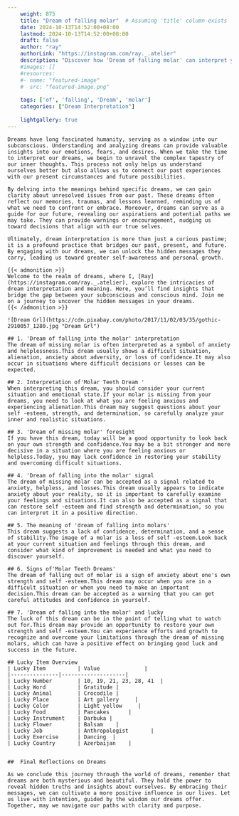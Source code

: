 ```yaml
---
    weight: 875
    title: "Dream of falling molar"  # Assuming 'title' column exists
    date: 2024-10-13T14:52:00+08:00
    lastmod: 2024-10-13T14:52:00+08:00
    draft: false
    author: "ray"
    authorLink: "https://instagram.com/ray._.atelier"
    description: "Discover how 'Dream of falling molar' can interpret your future and uncover its significant meanings in your life."
    #images: []
    #resources:
    #- name: "featured-image"
    #  src: "featured-image.png"
    
    tags: ['of', 'falling', 'Dream', 'molar']
    categories: ["Dream Interpretation"]
    
    lightgallery: true
---
```

    
    Dreams have long fascinated humanity, serving as a window into our subconscious. Understanding and analyzing dreams can provide valuable insights into our emotions, fears, and desires. When we take the time to interpret our dreams, we begin to unravel the complex tapestry of our inner thoughts. This process not only helps us understand ourselves better but also allows us to connect our past experiences with our present circumstances and future possibilities.
    
    By delving into the meanings behind specific dreams, we can gain clarity about unresolved issues from our past. These dreams often reflect our memories, traumas, and lessons learned, reminding us of what we need to confront or embrace. Moreover, dreams can serve as a guide for our future, revealing our aspirations and potential paths we may take. They can provide warnings or encouragement, nudging us toward decisions that align with our true selves.
    
    Ultimately, dream interpretation is more than just a curious pastime; it is a profound practice that bridges our past, present, and future. By engaging with our dreams, we can unlock the hidden messages they carry, leading us toward greater self-awareness and personal growth.
    
    {{< admonition >}}
    Welcome to the realm of dreams, where I, [Ray](https://instagram.com/ray._.atelier), explore the intricacies of dream interpretation and meaning. Here, you’ll find insights that bridge the gap between your subconscious and conscious mind. Join me on a journey to uncover the hidden messages in your dreams.
    {{< /admonition >}}
    
    ![Dream Grl](https://cdn.pixabay.com/photo/2017/11/02/03/35/gothic-2910057_1280.jpg "Dream Grl")
    
    ## 1. 'Dream of falling into the molar' interpretation
    The dream of missing molar is often interpreted as a symbol of anxiety and helplessness.This dream usually shows a difficult situation, alienation, anxiety about adversity, or loss of confidence.It may also occur in situations where difficult decisions or losses can be expected.
    
    ## 2. Interpretation of'Molar Teeth Dream '
    When interpreting this dream, you should consider your current situation and emotional state.If your molar is missing from your dreams, you need to look at what you are feeling anxious and experiencing alienation.This dream may suggest questions about your self -esteem, strength, and determination, so carefully analyze your inner and realistic situations.
    
    ## 3. 'Dream of missing molar' foresight
    If you have this dream, today will be a good opportunity to look back on your own strength and confidence.You may be a bit stronger and more decisive in a situation where you are feeling anxious or helpless.Today, you may lack confidence in restoring your stability and overcoming difficult situations.
    
    ## 4. 'Dream of falling into the molar' signal
    The dream of missing molar can be accepted as a signal related to anxiety, helpless, and losses.This dream usually appears to indicate anxiety about your reality, so it is important to carefully examine your feelings and situations.It can also be accepted as a signal that can restore self -esteem and find strength and determination, so you can interpret it in a positive direction.
    
    ## 5. The meaning of 'dream of falling into molars'
    This dream suggests a lack of confidence, determination, and a sense of stability.The image of a molar is a loss of self -esteem.Look back at your current situation and feelings through this dream, and consider what kind of improvement is needed and what you need to discover yourself.
    
    ## 6. Signs of'Molar Teeth Dreams'
    The dream of falling out of molar is a sign of anxiety about one's own strength and self -esteem.This dream may occur when you are in a difficult situation or when you need to make an important decision.This dream can be accepted as a warning that you can get careful attitudes and confidence in yourself.
    
    ## 7. 'Dream of falling into the molar' and lucky
    The luck of this dream can be in the point of telling what to watch out for.This dream may provide an opportunity to restore your own strength and self -esteem.You can experience efforts and growth to recognize and overcome your limitations through the dream of missing molars, which can have a positive effect on bringing good luck and success in the future.
    
    ## Lucky Item Overview
    | Lucky Item          | Value              |
    |---------------|--------------------|
    | Lucky Number        | 10, 19, 21, 23, 28, 41  |
    | Lucky Word          | Gratitude |
    | Lucky Animal        | Crocodile |
    | Lucky Place         | Art gallery     |
    | Lucky Color         | Light yellow     |
    | Lucky Food          | Pancakes      |
    | Lucky Instrument    | Darbuka |
    | Lucky Flower        | Balsam    |
    | Lucky Job           | Anthropologist       |
    | Lucky Exercise      | Dancing  |
    | Lucky Country       | Azerbaijan    |
    
    
    ##  Final Reflections on Dreams
    
    As we conclude this journey through the world of dreams, remember that dreams are both mysterious and beautiful. They hold the power to reveal hidden truths and insights about ourselves. By embracing their messages, we can cultivate a more positive influence in our lives. Let us live with intention, guided by the wisdom our dreams offer. Together, may we navigate our paths with clarity and purpose.
    